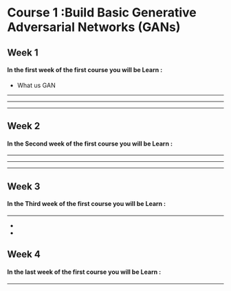 # Course 1 :Build Basic Generative Adversarial Networks (GANs)
## Week 1
#### In the first week of the first course you will be Learn :
- What us GAN
- --
- --
- --
## Week 2
#### In the Second week of the first course you will be Learn :
- ---
- ---
- ---
## Week 3
#### In the Third week of the first course you will be Learn :
- --
- 
- 
## Week 4
#### In the last week of the first course you will be Learn :
- ---
